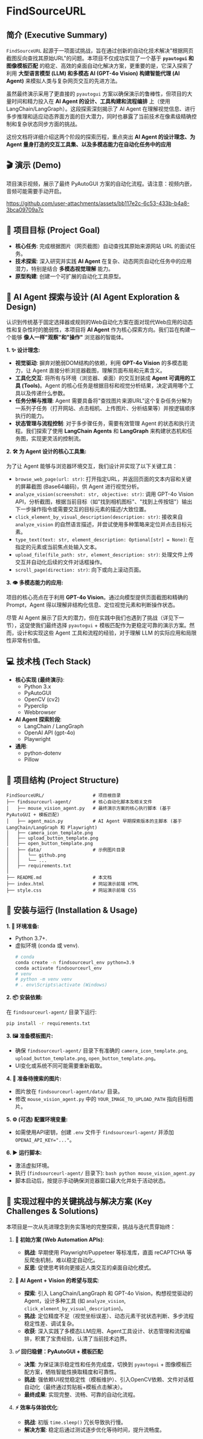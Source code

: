 # FindSourceURL 

## 简介 (Executive Summary)

`FindSourceURL` 起源于一项面试挑战，旨在通过创新的自动化技术解决"根据网页截图反向查找其原始URL"的问题。本项目不仅成功实现了一个基于 **`pyautogui` 和图像模板匹配** 的稳定、高效的桌面自动化解决方案，更重要的是，它深入探索了利用 **大型语言模型 (LLM) 和多模态 AI (GPT-4o Vision) 构建智能代理 (AI Agent)** 来模拟人类与复杂网页交互的先进方法。

虽然最终演示采用了更直接的 `pyautogui` 方案以确保演示的鲁棒性，但项目的大量时间和精力投入在 **AI Agent 的设计、工具构建和流程编排** 上（使用 LangChain/LangGraph）。这段探索深刻揭示了 AI Agent 在理解视觉信息、进行多步推理和适应动态界面方面的巨大潜力，同时也暴露了当前技术在像素级精确控制和复杂状态同步方面的挑战。

这份文档将详细介绍这两个阶段的探索历程，重点突出 **AI Agent 的设计理念、为 Agent 量身打造的交互工具集、以及多模态能力在自动化任务中的应用**

## 🎬 演示 (Demo)

项目演示视频，展示了最终 PyAutoGUI 方案的自动化流程。请注意：视频内嵌，音频可能需要手动开启。


https://github.com/user-attachments/assets/bb117e2c-6c53-433b-b4a8-3bca09709a7c




## 🎯 项目目标 (Project Goal)

*   **核心任务**: 完成根据图片（网页截图）自动查找其原始来源网站 URL 的面试任务。
*   **技术探索**: 深入研究并实践 **AI Agent** 在复杂、动态网页自动化任务中的应用潜力，特别是结合 **多模态视觉理解** 能力。
*   **原型构建**: 创建一个可扩展的自动化工具原型。

## 🤖 AI Agent 探索与设计 (AI Agent Exploration & Design)

认识到传统基于固定选择器或规则的Web自动化方案在面对现代Web应用的动态性和复杂性时的脆弱性，本项目将 **AI Agent** 作为核心探索方向。我们旨在构建一个能够 **像人一样"观察"和"操作"** 浏览器的智能体。

**1. ✨ 设计理念:**

*   **视觉驱动**: 摒弃对脆弱DOM结构的依赖，利用 **GPT-4o Vision** 的多模态能力，让 Agent 直接分析浏览器截图，理解页面布局和元素含义。
*   **工具化交互**: 将所有与环境（浏览器、桌面）的交互封装成 **Agent 可调用的工具 (Tools)**。Agent 的核心任务是根据目标和视觉分析结果，决定调用哪个工具以及传递什么参数。
*   **任务分解与推理**: Agent 需要具备将"查找图片来源URL"这个复杂任务分解为一系列子任务（打开网站、点击相机、上传图片、分析结果等）并按逻辑顺序执行的能力。
*   **状态管理与流程控制**: 对于多步骤任务，需要有效管理 Agent 的状态和执行流程。我们探索了使用 **LangChain Agents** 和 **LangGraph** 来构建状态机和任务图，实现更灵活的控制流。

**2. 🛠️ 为 Agent 设计的核心工具集:**

为了让 Agent 能够与浏览器环境交互，我们设计并实现了以下关键工具：

*   `browse_web_page(url: str)`: 打开指定URL，并返回页面的文本内容和关键的屏幕截图 (Base64编码)，供 Agent 进行视觉分析。
*   `analyze_vision(screenshot: str, objective: str)`: 调用 GPT-4o Vision API，分析截图，根据当前目标（如"找到相机图标"、"找到上传按钮"）输出下一步操作指令或需要交互的目标元素的描述/大致位置。
*   `click_element_by_visual_description(description: str)`: 接收来自 `analyze_vision` 的自然语言描述，并尝试使用多种策略来定位并点击目标元素。
*   `type_text(text: str, element_description: Optional[str] = None)`: 在指定的元素或当前焦点处输入文本。
*   `upload_file(file_path: str, element_description: str)`: 处理文件上传交互并自动化后续的文件对话框操作。
*   `scroll_page(direction: str)`: 向下或向上滚动页面。

**3. 👁️ 多模态能力的应用:**

项目的核心亮点在于利用 **GPT-4o Vision**。通过向模型提供页面截图和精确的 Prompt，Agent 得以理解非结构化信息、定位视觉元素和判断操作状态。

尽管 AI Agent 展示了巨大的潜力，但在实践中我们也遇到了挑战（详见下一节），这促使我们最终选择 `pyautogui` + 模板匹配作为更稳定可靠的演示方案。然而，设计和实现这些 Agent 工具和流程的经验，对于理解 LLM 的实际应用和局限性非常有价值。

## 💻 技术栈 (Tech Stack)

*   **核心实现 (最终演示)**:
    *   Python 3.x
    *   PyAutoGUI
    *   OpenCV (cv2)
    *   Pyperclip
    *   Webbrowser
*   **AI Agent 探索阶段**:
    *   LangChain / LangGraph
    *   OpenAI API (gpt-4o)
    *   Playwright
*   **通用**:
    *   python-dotenv
    *   Pillow

## 📁 项目结构 (Project Structure)

```
FindSourceURL/                  # 项目根目录
├── findsourceurl-agent/        # 核心自动化脚本及相关文件
│   ├── mouse_vision_agent.py   # 最终演示方案的核心执行脚本 (基于 PyAutoGUI + 模板匹配)
│   ├── agent_main.py           # AI Agent 早期探索版本的主脚本 (基于 LangChain/LangGraph 和 Playwright)
│   ├── camera_icon_template.png
│   ├── upload_button_template.png
│   ├── open_button_template.png
│   ├── data/                   # 示例图片目录
│   │   └── github.png
│   │   └── ...
│   ├── requirements.txt
│   
├── README.md                   # 本文档
├── index.html                  # 网站演示前端 HTML
├── style.css                   # 网站演示前端 CSS
```

## 🚀 安装与运行 (Installation & Usage)

**1. 🌱 环境准备:**

*   Python 3.7+.
*   虚拟环境 (conda 或 venv).
    ```bash
    # conda
    conda create -n findsourceurl_env python=3.9
    conda activate findsourceurl_env
    # venv
    # python -m venv venv
    # . env\Scripts\activate (Windows)
    ```

**2. 📦 安装依赖:**

   在 `findsourceurl-agent/` 目录下运行:
   ```bash
   pip install -r requirements.txt
   ```

**3. 🖼️ 准备模板图片:**

   *   确保 `findsourceurl-agent/` 目录下有准确的 `camera_icon_template.png`, `upload_button_template.png`, `open_button_template.png`。
   *   UI变化或系统不同可能需要重新截取。

**4. 📸 准备待搜索的图片:**

   *   图片放在 `findsourceurl-agent/data/` 目录。
   *   修改 `mouse_vision_agent.py` 中的 `YOUR_IMAGE_TO_UPLOAD_PATH` 指向目标图片。

**5. ⚙️ (可选) 配置环境变量:**

   *   如需使用API密钥，创建 `.env` 文件于 `findsourceurl-agent/` 并添加 `OPENAI_API_KEY="..."`。

**6. ▶️ 运行脚本:**

   *   激活虚拟环境。
   *   执行 (`findsourceurl-agent/` 目录下):
     ```bash
     python mouse_vision_agent.py
     ```
   *   脚本启动后，按提示手动确保浏览器窗口最大化并处于活动状态。

## 🔑 实现过程中的关键挑战与解决方案 (Key Challenges & Solutions)

本项目是一次从先进理念到务实落地的完整探索，挑战与迭代贯穿始终：

1.  **🚧 初始方案 (Web Automation APIs)**:
    *   **挑战**: 早期使用 Playwright/Puppeteer 等标准库，直面 reCAPTCHA 等反爬虫机制，难以稳定自动化。
    *   **反思**: 促使思考转向更接近人类交互的桌面自动化模式。

2.  **🤔 AI Agent + Vision 的希望与现实**:
    *   **探索**: 引入 LangChain/LangGraph 和 GPT-4o Vision，构想视觉驱动的 Agent，设计多种工具 (如 `analyze_vision`, `click_element_by_visual_description`)。
    *   **挑战**: 定位精度不足（视觉坐标误差）、动态元素干扰状态判断、多步流程稳定性差、调试复杂。
    *   **收获**: 深入实践了多模态LLM应用、Agent工具设计、状态管理和流程编排，积累了宝贵经验，认清了当前技术边界。

3.  **✅ 回归稳健：PyAutoGUI + 模板匹配**:
    *   **决策**: 为保证演示稳定性和任务完成度，切换到 `pyautogui` + 图像模板匹配方案，牺牲智能性换取精度和可靠性。
    *   **挑战**: 强依赖UI视觉稳定性（模板维护）、引入OpenCV依赖、文件对话框自动化（最终通过剪贴板+模板点击解决）。
    *   **最终成果**: 实现完整、流畅、可靠的自动化流程。

4.  **⚡ 效率与体验优化**:
    *   **挑战**: 初版 `time.sleep()` 冗长导致执行慢。
    *   **解决方案**: 稳定后通过测试逐步优化等待时间，提升流畅度。



